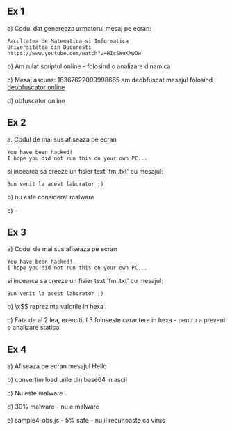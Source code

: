 ## Ex 1
a) Codul dat genereaza urmatorul mesaj pe ecran:
```
Facultatea de Matematica si Informatica
Universitatea din Bucuresti
https://www.youtube.com/watch?v=HIcSWuKMwOw
```
b) Am rulat scriptul online - folosind o analizare dinamica

c) Mesaj ascuns: 18367622009998665
am deobfuscat mesajul folosind [deobfuscator online](https://lelinhtinh.github.io/de4js/)

d) obfuscator online

## Ex 2
a. Codul de mai sus afiseaza pe ecran 
```
You have been hacked!
I hope you did not run this on your own PC...
```
si incearca sa creeze un fisier text 'fmi.txt' cu mesajul:
```
Bun venit la acest laborator ;)
```

b) nu este considerat malware

c) -

## Ex 3
a) Codul de mai sus afiseaza pe ecran 
```
You have been hacked!
I hope you did not run this on your own PC...
```
si incearca sa creeze un fisier text 'fmi.txt' cu mesajul:
```
Bun venit la acest laborator ;)
```

b) \x$$ reprezinta valorile in hexa

c) Fata de al 2 lea, exercitiul 3 foloseste caractere in hexa - pentru a preveni o analizare statica

## Ex 4
a) Afiseaza pe ecran mesajul Hello

b) convertim load urile din base64 in ascii

c) Nu este malware

d) 30% malware - nu e malware

e) sample4_obs.js - 5% safe - nu il recunoaste ca virus


